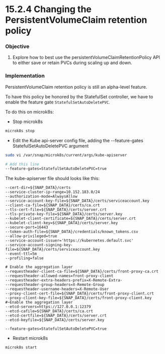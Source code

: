 # 15.2.4 Changing the PersistentVolumeClaim retention policy


### Objective

1. Explore how to best use the persistentVolumeClaimRetentionPolicy API to either save or retain PVCs during scaling up and down.

### Implementation

PersistentVolumeClaim retention policy is still an alpha-level feature.

To have this policy be honored by the StatefulSet controller, we have to enable the feature gate `StatefulSetAutoDeletePVC`.


To do this on microk8s:

* Stop microk8s

```bash
microk8s stop
```

* Edit the Kube api-server config file, adding the --feature-gates StatefulSetAutoDeletePVC argument 

```bash
sudo vi /var/snap/microk8s/current/args/kube-apiserver

# Add this line
--feature-gates=StatefulSetAutoDeletePVC=true
```


The kube-apiserver file should looks like this:

```
--cert-dir=${SNAP_DATA}/certs
--service-cluster-ip-range=10.152.183.0/24
--authorization-mode=AlwaysAllow
--service-account-key-file=${SNAP_DATA}/certs/serviceaccount.key
--client-ca-file=${SNAP_DATA}/certs/ca.crt
--tls-cert-file=${SNAP_DATA}/certs/server.crt
--tls-private-key-file=${SNAP_DATA}/certs/server.key
--kubelet-client-certificate=${SNAP_DATA}/certs/server.crt
--kubelet-client-key=${SNAP_DATA}/certs/server.key
--secure-port=16443
--token-auth-file=${SNAP_DATA}/credentials/known_tokens.csv
--allow-privileged=true
--service-account-issuer='https://kubernetes.default.svc'
--service-account-signing-key-file=${SNAP_DATA}/certs/serviceaccount.key
--event-ttl=5m
--profiling=false

# Enable the aggregation layer
--requestheader-client-ca-file=${SNAP_DATA}/certs/front-proxy-ca.crt
--requestheader-allowed-names=front-proxy-client
--requestheader-extra-headers-prefix=X-Remote-Extra-
--requestheader-group-headers=X-Remote-Group
--requestheader-username-headers=X-Remote-User
--proxy-client-cert-file=${SNAP_DATA}/certs/front-proxy-client.crt
--proxy-client-key-file=${SNAP_DATA}/certs/front-proxy-client.key
#~Enable the aggregation layer
--etcd-servers=https://127.0.0.1:12379
--etcd-cafile=${SNAP_DATA}/certs/ca.crt
--etcd-certfile=${SNAP_DATA}/certs/server.crt
--etcd-keyfile=${SNAP_DATA}/certs/server.key

--feature-gates=StatefulSetAutoDeletePVC=true
```


* Restart microk8s 
```bash
microk8s start
```
